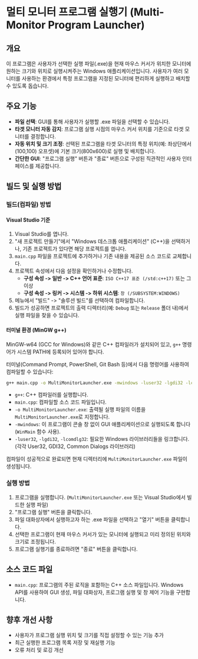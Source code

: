 # 멀티 모니터 프로그램 실행기 (Multi-Monitor Program Launcher)

## 개요

이 프로그램은 사용자가 선택한 실행 파일(.exe)을 현재 마우스 커서가 위치한 모니터에 원하는 크기와 위치로 실행시켜주는 Windows 애플리케이션입니다. 사용자가 여러 모니터를 사용하는 환경에서 특정 프로그램을 지정된 모니터에 편리하게 실행하고 배치할 수 있도록 돕습니다.

## 주요 기능

*   **파일 선택**: GUI를 통해 사용자가 실행할 .exe 파일을 선택할 수 있습니다.
*   **타겟 모니터 자동 감지**: 프로그램 실행 시점의 마우스 커서 위치를 기준으로 타겟 모니터를 결정합니다.
*   **자동 위치 및 크기 조정**: 선택된 프로그램을 타겟 모니터의 특정 위치(예: 좌상단에서 (100,100) 오프셋)에 기본 크기(800x600)로 실행 및 배치합니다.
*   **간단한 GUI**: "프로그램 실행" 버튼과 "종료" 버튼으로 구성된 직관적인 사용자 인터페이스를 제공합니다.

## 빌드 및 실행 방법

### 빌드(컴파일) 방법

#### Visual Studio 기준

1.  Visual Studio를 엽니다.
2.  "새 프로젝트 만들기"에서 "Windows 데스크톱 애플리케이션" (C++)을 선택하거나, 기존 프로젝트가 있다면 해당 프로젝트를 엽니다.
3.  `main.cpp` 파일을 프로젝트에 추가하거나 기존 내용을 제공된 소스 코드로 교체합니다.
4.  프로젝트 속성에서 다음 설정을 확인하거나 수정합니다.
    *   **구성 속성 -> 일반 -> C++ 언어 표준**: `ISO C++17 표준 (/std:c++17)` 또는 그 이상
    *   **구성 속성 -> 링커 -> 시스템 -> 하위 시스템**: `창 (/SUBSYSTEM:WINDOWS)`
5.  메뉴에서 "빌드" -> "솔루션 빌드"를 선택하여 컴파일합니다.
6.  빌드가 성공하면 프로젝트의 출력 디렉터리(예: `Debug` 또는 `Release` 폴더 내)에서 실행 파일을 찾을 수 있습니다.

#### 터미널 환경 (MinGW g++)

MinGW-w64 (GCC for Windows)와 같은 C++ 컴파일러가 설치되어 있고, `g++` 명령어가 시스템 PATH에 등록되어 있어야 합니다.

터미널(Command Prompt, PowerShell, Git Bash 등)에서 다음 명령어를 사용하여 컴파일할 수 있습니다:

```bash
g++ main.cpp -o MultiMonitorLauncher.exe -mwindows -luser32 -lgdi32 -lcomdlg32
```

*   `g++`: C++ 컴파일러를 실행합니다.
*   `main.cpp`: 컴파일할 소스 코드 파일입니다.
*   `-o MultiMonitorLauncher.exe`: 출력될 실행 파일의 이름을 `MultiMonitorLauncher.exe`로 지정합니다.
*   `-mwindows`: 이 프로그램이 콘솔 창 없이 GUI 애플리케이션으로 실행되도록 합니다 (`WinMain` 함수 사용).
*   `-luser32`, `-lgdi32`, `-lcomdlg32`: 필요한 Windows 라이브러리들을 링크합니다. (각각 User32, GDI32, Common Dialogs 라이브러리)

컴파일이 성공적으로 완료되면 현재 디렉터리에 `MultiMonitorLauncher.exe` 파일이 생성됩니다.

### 실행 방법

1.  프로그램을 실행합니다. (`MultiMonitorLauncher.exe` 또는 Visual Studio에서 빌드한 실행 파일)
2.  "프로그램 실행" 버튼을 클릭합니다.
3.  파일 대화상자에서 실행하고자 하는 .exe 파일을 선택하고 "열기" 버튼을 클릭합니다.
4.  선택한 프로그램이 현재 마우스 커서가 있는 모니터에 실행되고 미리 정의된 위치와 크기로 조정됩니다.
5.  프로그램 실행기를 종료하려면 "종료" 버튼을 클릭합니다.

## 소스 코드 파일

*   `main.cpp`: 프로그램의 주된 로직을 포함하는 C++ 소스 파일입니다. Windows API를 사용하여 GUI 생성, 파일 대화상자, 프로그램 실행 및 창 제어 기능을 구현합니다.

## 향후 개선 사항

*   사용자가 프로그램 실행 위치 및 크기를 직접 설정할 수 있는 기능 추가
*   최근 실행한 프로그램 목록 저장 및 재실행 기능
*   오류 처리 및 로깅 개선